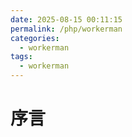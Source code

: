 ```yaml
---
date: 2025-08-15 00:11:15
permalink: /php/workerman
categories:
  - workerman
tags:
  - workerman
---
```


# 序言
